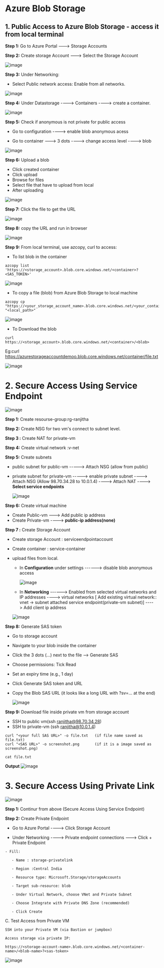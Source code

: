 # Azure Blob Storage



## 1. Public Access to Azure Blob Storage - access it from local terminal

**Step 1:** Go to Azure Portal ---> Storage Accounts 

**Step 2:** Create storage Account ---> Select the Storage Account

 ![image](https://github.com/user-attachments/assets/f5a37ad9-9cf4-4d1d-a8b3-854fefe68022)

**Step 3:** Under Networking:
   
   - Select Public network access: Enable from all networks.

   ![image](https://github.com/user-attachments/assets/2d4725d2-d38d-4e0d-bcd1-7ccb2aa3353a)


**Step 4:** Under Datastorage  ----> Containers ----> create a container.

  ![image](https://github.com/user-attachments/assets/1eb24987-3774-4c78-ae0a-acc31c75c100)

**Step 5:** Check if anonymous is not private for public access

- Go to configuration ----> enable blob anonymous acess 

- Go to container ---> 3 dots ----> change access level ----> blob

![image](https://github.com/user-attachments/assets/c444db26-4daa-4e34-a9d4-071c07b66e13)

**Step 6:** Upload a blob

- Click created container
- Click upload
- Browse for files
- Select file that have to upload from local
- After uploading

![image](https://github.com/user-attachments/assets/b4407a9c-94bc-4e2d-9699-7f005535cb99)

**Step 7:** Click the file to get the URL

![image](https://github.com/user-attachments/assets/a434df01-034d-49ef-bc79-20825318ccc8)

**Step 8:** copy the URL and run in browser

![image](https://github.com/user-attachments/assets/13219fc7-cd2a-469a-8b65-974b39f2faef)

**Step 9:** From local terminal, use azcopy, curl to access:

- To list blob in the container
```
azcopy list 'https://<storage_account>.blob.core.windows.net/<container>?<SAS_TOKEN>'
```
![image](https://github.com/user-attachments/assets/95dfa576-dd68-4871-80aa-8a2dd8ac1f1f)

- To copy a file (blob) from Azure Blob Storage to local machine
```
azcopy cp "https://<your_storage_account_name>.blob.core.windows.net/<your_container_name>/<blob_name>" "<local_path>"
```
![image](https://github.com/user-attachments/assets/e834a279-00e1-4112-aba6-4aac6be2c7ce)

- To Download the blob
```
curl https://<storage_account>.blob.core.windows.net/<container>/<blob>
```
Eg:curl https://azurestorageaccountdemoo.blob.core.windows.net/container/file.txt

![image](https://github.com/user-attachments/assets/3513fe45-4ba0-4501-a214-62229be2d697)


# 2. Secure Access Using Service Endpoint

![image](https://github.com/user-attachments/assets/ea526e4a-d6aa-447d-8954-1b1439fbc357)


**Step 1:** Create resourse-group:rg-ranjitha

**Step 2:** Create NSG for two vm's connect to subnet level.

**Step 3 :** Create NAT for private-vm

**Step 4:** Create virtual network :v-net

**Step 5:** Create subnets

  - public subnet for public-vm -----> Attach NSG (allow from public)
  - private subnet for private-vm -----> enable private subnet ----> Attach NSG (Allow 98.70.34.28 to 10.0.1.4) ----> Attach NAT ----> **Select service endpoints**

    ![image](https://github.com/user-attachments/assets/a6953692-452b-4198-a986-f1692ea4afd2)

**Step 6:** Create virtual machine

  - Create Public-vm ---> Add public ip address
  - Create Private-vm ----> **public-ip address(none)**

**Step 7 :** Create Storage Account

 - Create storage Account : serviceendpointaccount
 - Create container : service-container
 - upload files from local.

   - In **Configuration** under settings ------> disable blob anonymous access

       ![image](https://github.com/user-attachments/assets/14bf4138-015c-4672-a587-8725995d6c6b)

    - In **Networking** ------> Enabled from selected virtual networks and IP addresses ----> virtual networks [ Add existing virtual network:: vnet -> subnet attached service endpoint(private-vm subnet)]            ---->  Add client ip address
   
     ![image](https://github.com/user-attachments/assets/a36fdf31-8c0a-4a20-872f-e16d39279053)

**Step 8:** Generate SAS token

  - Go to storage account

- Navigate to your blob inside the container

- Click the 3 dots (...) next to the file --> Generate SAS

- Choose permissions: Tick Read

- Set an expiry time (e.g., 1 day)

- Click Generate SAS token and URL

- Copy the Blob SAS URL (it looks like a long URL with ?sv=... at the end)

  ![image](https://github.com/user-attachments/assets/07449fa9-3c38-4fad-b03e-62a3a695efdb)

**Step 9:** Download file inside private vm from storage account

- SSH to public vm(ssh ranjitha@98.70.34.28)
- SSH to private-vm (ssh ranjitha@10.0.1.4)
```
curl "<your full SAS URL>" -o file.txt   (if file name saved as file.txt)
curl "<SAS URL>" -o screenshot.png       (if it is a image saved as screenshot.png)
```
```
cat file.txt
```
**Output**
![image](https://github.com/user-attachments/assets/b791eb7e-a690-4f70-9b05-8c2176f8fc96)


# 3. Secure Access Using Private Link

 ![image](https://github.com/user-attachments/assets/b6137990-d4ad-4e14-bec9-e87ed1bc994f)

 **Step 1:** Continur from above (Secure Access Using Service Endpoint)

**Step 2:** Create Private Endpoint

   - Go to Azure Portal ----> Click Storage Account

   - Under Networking ----> Private endpoint connections ---> Click + Private Endpoint

    - Fill:

       - Name : storage-privatelink

       - Region :Central India

       - Resource type: Microsoft.Storage/storageAccounts

       - Target sub-resource: blob

       - Under Virtual Network, choose VNet and Private Subnet

       - Choose Integrate with Private DNS Zone (recommended)

       - Click Create


C. Test Access from Private VM

    SSH into your Private VM (via Bastion or jumpbox)

    Access storage via private IP:

```
https://<storage-account-name>.blob.core.windows.net/<container-name>/<blob-name>?<sas-token>
```


![image](https://github.com/user-attachments/assets/4d9d93c7-65bc-49f9-a3c7-21f65bc23616)

